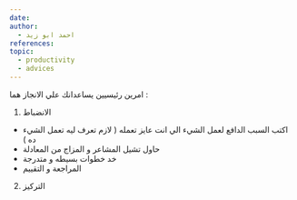 ```yaml
---
date: 
author:
  - احمد ابو زيد
references: 
topic:
  - productivity
  - advices
---
```

امرين رئيسيين يساعدانك علي الانجاز هما :  
1. الانضباط  
- اكتب السبب الدافع لعمل الشيء الي انت عايز تعمله ( لازم تعرف ليه تعمل الشيء ده )  
- حاول تشيل المشاعر و المزاج من المعادلة  
- خد خطوات بسيطه و متدرجة  
- المراجعة و التقييم  
2. التركيز 